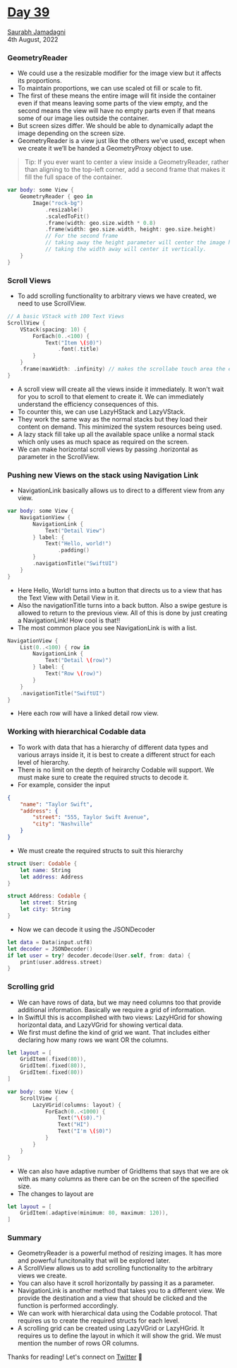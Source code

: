 # [Day 39](https://www.hackingwithswift.com/100/swiftui/39)

[Saurabh Jamadagni](https://github.com/SaurabhJamadagni)<br>
4th August, 2022

### GeometryReader

- We could use a the resizable modifier for the image view but it affects its proportions.
- To maintain proportions, we can use scaled ot fill or scale to fit.
- The first of these means the entire image will fit inside the container even if that means leaving some parts of the view empty, and the second means the view will have no empty parts even if that means some of our image lies outside the container.
- But screen sizes differ. We should be able to dynamically adapt the image depending on the screen size.
- GeometryReader is a view just like the others we’ve used, except when we create it we’ll be handed a GeometryProxy object to use.

> Tip: If you ever want to center a view inside a GeometryReader, rather than aligning to the top-left corner, add a second frame that makes it fill the full space of the container.

```swift
var body: some View {
    GeometryReader { geo in
        Image("rock-bg")
            .resizable()
            .scaledToFit()
            .frame(width: geo.size.width * 0.8)
            .frame(width: geo.size.width, height: geo.size.height)
            // For the second frame
            // taking away the height parameter will center the image horizontally only
            // taking the width away will center it vertically.
    }
}
```

### Scroll Views

- To add scrolling functionality to arbitrary views we have created, we need to use ScrollView.

```swift
// A basic VStack with 100 Text Views
ScrollView {
    VStack(spacing: 10) {
        ForEach(0..<100) {
            Text("Item \($0)")
                .font(.title)
        }
    }
    .frame(maxWidth: .infinity) // makes the scrollabe touch area the entire width of the screen
}
```

- A scroll view will create all the views inside it immediately. It won't wait for you to scroll to that element to create it. We can immediately understand the efficiency consequences of this.
- To counter this, we can use LazyHStack and LazyVStack.
- They work the same way as the normal stacks but they load their content on demand. This minimized the system resources being used.
- A lazy stack fill take up all the available space unlike a normal stack which only uses as much space as required on the screen.
- We can make horizontal scroll views by passing .horizontal as parameter in the ScrollView.

### Pushing new Views on the stack using Navigation Link

- NavigationLink basically allows us to direct to a different view from any view.

```swift
var body: some View {
    NavigationView {
        NavigationLink {
            Text("Detail View")
        } label: {
            Text("Hello, world!")
                .padding()
        }
        .navigationTitle("SwiftUI")
    }
}
```

- Here Hello, World! turns into a button that directs us to a view that has the Text View with Detail View in it.
- Also the navigationTitle turns into a back button. Also a swipe gesture is allowed to return to the previous view. All of this is done by just creating a NavigationLink! How cool is that!!
- The most common place you see NavigationLink is with a list.

```swift
NavigationView {
    List(0..<100) { row in
        NavigationLink {
            Text("Detail \(row)")
        } label: {
            Text("Row \(row)")
        }
    }
    .navigationTitle("SwiftUI")
}
```

- Here each row will have a linked detail row view.

### Working with hierarchical Codable data

- To work with data that has a hierarchy of different data types and various arrays inside it, it is best to create a different struct for each level of hierarchy.
- There is no limit on the depth of heirarchy Codable will support. We must make sure to create the required structs to decode it.
- For example, consider the input

```JSON
{
    "name": "Taylor Swift",
    "address": {
        "street": "555, Taylor Swift Avenue",
        "city": "Nashville"
    }
}
```

- We must create the required structs to suit this hierarchy

```swift
struct User: Codable {
    let name: String
    let address: Address
}

struct Address: Codable {
    let street: String
    let city: String
}
```

- Now we can decode it using the JSONDecoder

```swift
let data = Data(input.utf8)
let decoder = JSONDecoder()
if let user = try? decoder.decode(User.self, from: data) {
    print(user.address.street)
}
```

### Scrolling grid

- We can have rows of data, but we may need columns too that provide additional information. Basically we require a grid of information.
- In SwiftUI this is accomplished with two views: LazyHGrid for showing horizontal data, and LazyVGrid for showing vertical data.
- We first must define the kind of grid we want. That includes either declaring how many rows we want OR the columns.

```swift
let layout = [
    GridItem(.fixed(80)),
    GridItem(.fixed(80)),
    GridItem(.fixed(80))
]

var body: some View {
    ScrollView {
        LazyVGrid(columns: layout) {
            ForEach(0..<1000) {
                Text("\($0).")
                Text("HI")
                Text("I'm \($0)")
            }
        }
    }
}
```

- We can also have adaptive number of GridItems that says that we are ok with as many columns as there can be on the screen of the specified size.
- The changes to layout are

```swift
let layout = [
    GridItem(.adaptive(minimum: 80, maximum: 120)),
]
```

### Summary

- GeometryReader is a powerful method of resizing images. It has more and powerful funcitonality that will be explored later.
- A ScrollView allows us to add scrolling functionality to the arbitrary views we create.
- You can also have it scroll horizontally by passing it as a parameter.
- NavigationLink is another method that takes you to a different view. We provide the destination and a view that should be clicked and the function is performed accordingly.
- We can work with hierarchical data using the Codable protocol. That requires us to create the required structs for each level.
- A scrolling grid can be created using LazyVGrid or LazyHGrid. It requires us to define the layout in which it will show the grid. We must mention the number of rows OR columns.

Thanks for reading! Let's connect on [Twitter](https://twitter.com/Saura6hJ) 👋
